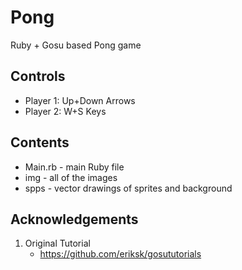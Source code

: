 Pong
====

Ruby + Gosu based Pong game

Controls
---------

* Player 1: Up+Down Arrows
* Player 2: W+S Keys

Contents
---------

* Main.rb - main Ruby file
* img - all of the images
* spps - vector drawings of sprites and background

Acknowledgements
-----------------

1. Original Tutorial
    * https://github.com/eriksk/gosututorials

